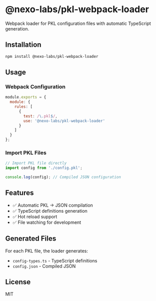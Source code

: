 # @nexo-labs/pkl-webpack-loader

Webpack loader for PKL configuration files with automatic TypeScript generation.

## Installation

```bash
npm install @nexo-labs/pkl-webpack-loader
```

## Usage

### Webpack Configuration

```javascript
module.exports = {
  module: {
    rules: [
      {
        test: /\.pkl$/,
        use: '@nexo-labs/pkl-webpack-loader'
      }
    ]
  }
};
```

### Import PKL Files

```javascript
// Import PKL file directly
import config from './config.pkl';

console.log(config); // Compiled JSON configuration
```

## Features

- ✅ Automatic PKL → JSON compilation
- ✅ TypeScript definitions generation  
- ✅ Hot reload support
- ✅ File watching for development

## Generated Files

For each PKL file, the loader generates:
- `config-types.ts` - TypeScript definitions
- `config.json` - Compiled JSON

## License

MIT